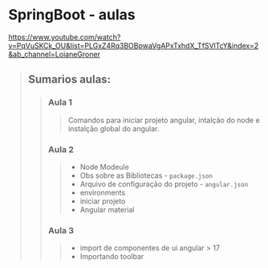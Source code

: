 # SpringBoot - aulas

https://www.youtube.com/watch?v=PqVuSKCk_OU&list=PLGxZ4Rq3BOBpwaVgAPxTxhdX_TfSVlTcY&index=2&ab_channel=LoianeGroner

> ## Sumarios aulas: 
>> ### Aula 1
>>> Comandos para iniciar projeto angular, intalção do node e instalção global do angular.
>> ### Aula 2
>>> - Node Modeule
>>> - Obs sobre as Bibliotecas - `package.json`
>>> - Arquivo de configuração do projeto - `angular.json`
>>> - environments
>>> - iniciar projeto
>>> - Angular material
>> ### Aula 3
>>> - import de componentes de ui angular > 17 
>>> - Importando toolbar
